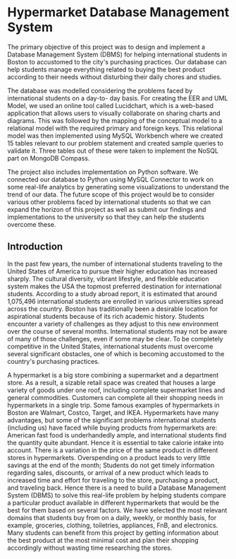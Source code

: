 # Hypermarket Database Management System

The primary objective of this project was to design and implement a Database Management System (DBMS) for helping international students in Boston to accustomed to the city's purchasing practices. Our database can help students manage everything related to buying the best product according to their needs without disturbing their daily chores and studies.

The database was modelled considering the problems faced by international students on a day-to- day basis. For creating the EER and UML Model, we used an online tool called Lucidchart, which is a web-based application that allows users to visually collaborate on sharing charts and diagrams. This was followed by the mapping of the conceptual model to a relational model with the required primary and foreign keys. This relational model was then implemented using MySQL Workbench where we created 15 tables relevant to our problem statement and created sample queries to validate it. Three tables out of these were taken to implement the NoSQL part on MongoDB Compass.

The project also includes implementation on Python software. We connected our database to Python using MySQL Connector to work on some real-life analytics by generating some visualizations to understand the trend of our data. The future scope of this project would be to consider various other problems faced by international students so that we can expand the horizon of this project as well as submit our findings and implementations to the university so that they can help the students overcome these.

## Introduction

In the past few years, the number of international students traveling to the United States of America to pursue their higher education has increased sharply. The cultural diversity, vibrant lifestyle, and flexible education system makes the USA the topmost preferred destination for international students. According to a study abroad report, it is estimated that around 1,075,496 international students are enrolled in various universities spread across the country. Boston has traditionally been a desirable location for aspirational students because of its rich academic history. Students encounter a variety of challenges as they adjust to this new environment over the course of several months. International students may not be aware of many of those challenges, even if some may be clear. To be completely competitive in the United States, international students must overcome several significant obstacles, one of which is becoming accustomed to the country's purchasing practices.

A hypermarket is a big store combining a supermarket and a department store. As a result, a sizable retail space was created that houses a large variety of goods under one roof, including complete supermarket lines and general commodities. Customers can complete all their shopping needs in hypermarkets in a single trip. Some famous examples of hypermarkets in Boston are Walmart, Costco, Target, and IKEA. Hypermarkets have many advantages, but some of the significant problems international students (including us) have faced while buying products from hypermarkets are: American fast food is underhandedly ample, and international students find the quantity quite abundant. Hence it is essential to take calorie intake into account. There is a variation in the price of the same product in different stores in hypermarkets. Overspending on a product leads to very little savings at the end of the month; Students do not get timely information regarding sales, discounts, or arrival of a new product which leads to increased time and effort for traveling to the store, purchasing a product, and traveling back.
Hence there is a need to build a Database Management System (DBMS) to solve this real-life problem by helping students compare a particular product available in different hypermarkets that would be the best for them based on several factors. We have selected the most relevant domains that students buy from on a daily, weekly, or monthly basis, for example, groceries, clothing, toiletries, appliances, FnB, and electronics. Many students can benefit from this project by getting information about the best product at the most minimal cost and plan their shopping accordingly without wasting time researching the stores.
